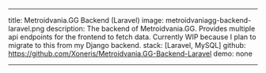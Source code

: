 ---

title: Metroidvania.GG Backend (Laravel)
image: metroidvaniagg-backend-laravel.png
description: The backend of Metroidvania.GG. Provides multiple api endpoints for the frontend to fetch data. Currently WIP because I plan to migrate to this from my Django backend.
stack: [Laravel, MySQL]
github: https://github.com/Xoneris/Metroidvania.GG-Backend-Laravel
demo: none

---